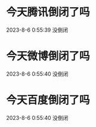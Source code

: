 # 今天腾讯倒闭了吗

2023-8-6 0:55:39 没倒闭

# 今天微博倒闭了吗

2023-8-6 0:55:40 没倒闭

# 今天百度倒闭了吗

2023-8-6 0:55:40 没倒闭

